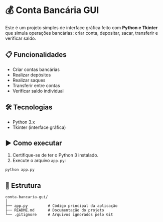 # 💰 Conta Bancária GUI

Este é um projeto simples de interface gráfica feito com **Python e Tkinter** que simula operações bancárias: criar conta, depositar, sacar, transferir e verificar saldo.

## 📋 Funcionalidades

- Criar contas bancárias
- Realizar depósitos
- Realizar saques
- Transferir entre contas
- Verificar saldo individual

## 🛠 Tecnologias

- Python 3.x
- Tkinter (interface gráfica)

## ▶️ Como executar

1. Certifique-se de ter o Python 3 instalado.
2. Execute o arquivo `app.py`:

```bash
python app.py
```

## 📁 Estrutura

```
conta-bancaria-gui/
│
├── app.py         # Código principal da aplicação
├── README.md      # Documentação do projeto
└── .gitignore     # Arquivos ignorados pelo Git
```


